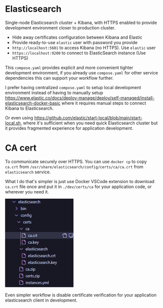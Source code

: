 # Elasticsearch

Single-node Elasticsearch cluster + Kibana, with HTTPS enabled
to provide development environment closer to production cluster.

- Hide away certificates configuration between Kibana and Elastic
- Provide ready-to-use `elastic` user with password you provide
- `http://localhost:5601` to access Kibana (no HTTPS). Use `elastic` user
- `https://localhost:9200` to connect to ElasticSearch instance (Use HTTPS)

This `compose.yaml` provides explicit and more convenient tighter development
environment, if you already use `compose.yaml` for other service dependencies
this can support your workflow further.

I prefer having centralized `compose.yaml` to setup local development environment
instead of having to manually setup https://www.elastic.co/docs/deploy-manage/deploy/self-managed/install-elasticsearch-docker-basic where it requires manual steps
to connect Kibana to Elasticsearch.

Or even using https://github.com/elastic/start-local/blob/main/start-local.sh,
where it's sufficient when you need quick Elasticsearch cluster but
it provides fragmented experience for application development.

# CA cert

To communicate securely over HTTPS. You can use `docker cp` to copy
`ca.crt` from `/usr/share/elasticsearch/config/certs/ca/ca.crt` from
`elasticsearch` service.

What I do that's simpler is just use Docker VSCode extension to download
`ca.crt` file once and put it in `./dev/certs/ca` for your application code,
or wherever you need it.

![Download ca.crt using VSCode extension](/assets/es-ca-cert.png)

Even simpler workflow is disable certificate verification for your application
elasticsearch client in development.
